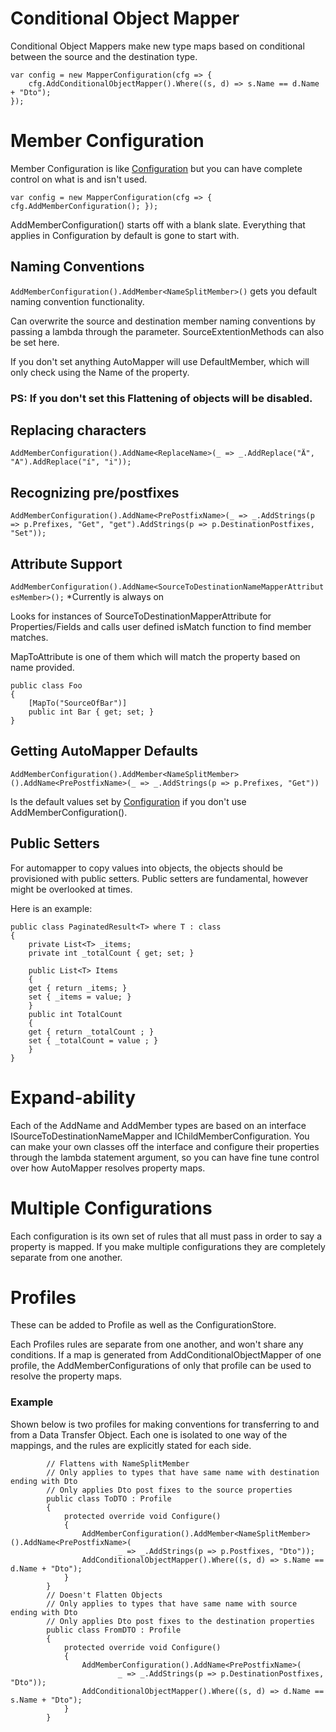 # Conditional Object Mapper

Conditional Object Mappers make new type maps based on conditional between the source and the destination type.

```
var config = new MapperConfiguration(cfg => {
    cfg.AddConditionalObjectMapper().Where((s, d) => s.Name == d.Name + "Dto");
});
```

# Member Configuration

Member Configuration is like [Configuration](https://github.com/AutoMapper/AutoMapper/wiki/Configuration) but you can have complete control on what is and isn't used.

```
var config = new MapperConfiguration(cfg => { cfg.AddMemberConfiguration(); });
```

AddMemberConfiguration() starts off with a blank slate.  Everything that applies in Configuration by default is gone to start with.

## Naming Conventions

`AddMemberConfiguration().AddMember<NameSplitMember>()` gets you default naming convention functionality.

Can overwrite the source and destination member naming conventions by passing a lambda through the parameter.
SourceExtentionMethods can also be set here.

If you don't set anything AutoMapper will use DefaultMember, which will only check using the Name of the property.
### PS: If you don't set this Flattening of objects will be disabled.

## Replacing characters

`AddMemberConfiguration().AddName<ReplaceName>(_ => _.AddReplace("Ä", "A").AddReplace("í", "i"));`

## Recognizing pre/postfixes

`AddMemberConfiguration().AddName<PrePostfixName>(_ => _.AddStrings(p => p.Prefixes, "Get", "get").AddStrings(p => p.DestinationPostfixes, "Set"));`

## Attribute Support
`AddMemberConfiguration().AddName<SourceToDestinationNameMapperAttributesMember>();` *Currently is always on

Looks for instances of SourceToDestinationMapperAttribute for Properties/Fields and calls user defined isMatch function to find member matches.

MapToAttribute is one of them which will match the property based on name provided.

```
public class Foo
{
    [MapTo("SourceOfBar")]
    public int Bar { get; set; }
}
```

## Getting AutoMapper Defaults

`AddMemberConfiguration().AddMember<NameSplitMember>().AddName<PrePostfixName>(_ => _.AddStrings(p => p.Prefixes, "Get"))`

Is the default values set by [Configuration](https://github.com/AutoMapper/AutoMapper/wiki/Configuration) if you don't use AddMemberConfiguration().

## Public Setters

For automapper to copy values into objects, the objects should be provisioned with public setters. Public setters are fundamental, however might be overlooked at times. 

Here is an example:

```
public class PaginatedResult<T> where T : class
{
    private List<T> _items;
    private int _totalCount { get; set; }

    public List<T> Items
    {
	get { return _items; }
	set { _items = value; }
    }
    public int TotalCount
    {
	get { return _totalCount ; }
	set { _totalCount = value ; }
    }	
}
```

# Expand-ability

Each of the AddName and AddMember types are based on an interface ISourceToDestinationNameMapper and IChildMemberConfiguration.  You can make your own classes off the interface and configure their properties through the lambda statement argument, so you can have fine tune control over how AutoMapper resolves property maps.

# Multiple Configurations

Each configuration is its own set of rules that all must pass in order to say a property is mapped.  If you make multiple configurations they are completely separate from one another.

# Profiles

These can be added to Profile as well as the ConfigurationStore.

Each Profiles rules are separate from one another, and won't share any conditions.
If a map is generated from AddConditionalObjectMapper of one profile, the AddMemberConfigurations of only that profile can be used to resolve the property maps.

### Example
Shown below is two profiles for making conventions for transferring to and from a Data Transfer Object.
Each one is isolated to one way of the mappings, and the rules are explicitly stated for each side.

```
        // Flattens with NameSplitMember
        // Only applies to types that have same name with destination ending with Dto
        // Only applies Dto post fixes to the source properties
        public class ToDTO : Profile
        {
            protected override void Configure()
            {
                AddMemberConfiguration().AddMember<NameSplitMember>().AddName<PrePostfixName>(
                        _ => _.AddStrings(p => p.Postfixes, "Dto"));
                AddConditionalObjectMapper().Where((s, d) => s.Name == d.Name + "Dto");
            }
        }
        // Doesn't Flatten Objects
        // Only applies to types that have same name with source ending with Dto
        // Only applies Dto post fixes to the destination properties
        public class FromDTO : Profile
        {
            protected override void Configure()
            {
                AddMemberConfiguration().AddName<PrePostfixName>(
                        _ => _.AddStrings(p => p.DestinationPostfixes, "Dto"));
                AddConditionalObjectMapper().Where((s, d) => d.Name == s.Name + "Dto");
            }
        }
```